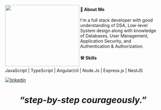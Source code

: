 
<image align='left' src="https://cdn.dribbble.com/users/634508/screenshots/3522861/media/537ac48d5ce46a8ff33f6d1f89bb9470.gif" width="240" height="200" frameBorder="0"></image>



#### 🚀 About Me
I'm a full stack developer with good understanding of DSA, Low-level System design along with 
knowledge of Databases, User Management, Application Security, and Authentication & Authorization.


#### 🛠 Skills

JavaScript | TypeScript | Angular/cli | Node.Js | Express.js | NestJS


[![linkedin](https://img.shields.io/badge/linkedin-0A66C2?style=for-the-badge&logo=linkedin&logoColor=white)](https://www.linkedin.com/in/codesirohi/)

<h1 align='center'><i>“step-by-step courageously.”</i></h1>
